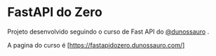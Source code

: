 # FastAPI do Zero

Projeto desenvolvido seguindo o curso de Fast API do [@dunossauro](https://dunossauro.com) .

A pagina do curso é [https://fastapidozero.dunossauro.com/]
